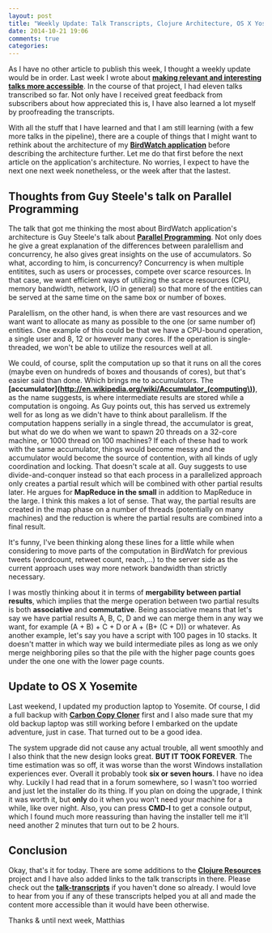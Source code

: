 ```yaml
---
layout: post
title: "Weekly Update: Talk Transcripts, Clojure Architecture, OS X Yosemite"
date: 2014-10-21 19:06
comments: true
categories: 
---
```

As I have no other article to publish this week, I thought a weekly update would be in order. Last week I wrote about **[making relevant and interesting talks more accessible](http://matthiasnehlsen.com/blog/2014/10/15/talk-transcripts/)**. In the course of that project, I had eleven talks transcribed so far. Not only have I received great feedback from subscribers about how appreciated this is, I have also learned a lot myself by proofreading the transcripts.

<!-- more -->

With all the stuff that I have learned and that I am still learning (with a few more talks in the pipeline), there are a couple of things that I might want to rethink about the architecture of my **[BirdWatch application](https://github.com/matthiasn/BirdWatch)** before describing the architecture further. Let me do that first before the next article on the application's architecture. No worries, I expect to have the next one next week nonetheless, or the week after that the lastest.

## Thoughts from Guy Steele's talk on Parallel Programming

The talk that got me thinking the most about BirdWatch application's architecture is Guy Steele's talk about **[Parallel Programming](https://github.com/matthiasn/talk-transcripts/blob/master/Steele_Guy/ParallelProg.md)**. Not only does he give a great explanation of the differences between paralellism and concurrency, he also gives great insights on the use of accumulators. So what, according to him, is concurrency? Concurrency is when multiple entitites, such as users or processes, compete over scarce resources. In that case, we want efficient ways of utilizing the scarce resources (CPU, memory bandwidth, network, I/O in general) so that more of the entities can be served at the same time on the same box or number of boxes.

Paralellism, on the other hand, is when there are vast resources and we want want to allocate as many as possible to the one (or same number of) entities. One example of this could be that we have a CPU-bound operation, a single user and 8, 12 or however many cores. If the operation is single-threaded, we won't be able to utilize the resources well at all.

We could, of course, split the computation up so that it runs on all the cores (maybe even on hundreds of boxes and thousands of cores), but that's easier said than done. Which brings me to accumulators. The **[accumulator](http://en.wikipedia.org/wiki/Accumulator_(computing\))**, as the name suggests, is where intermediate results are stored while a computation is ongoing. As Guy points out, this has served us extremely well for as long as we didn't have to think about parallelism. If the computation happens serially in a single thread, the accumulator is great, but what do we do when we want to spawn 20 threads on a 32-core machine, or 1000 thread on 100 machines? If each of these had to work with the same accumulator, things would become messy and the accumulator would become the source of contention, with all kinds of ugly coordination and locking. That doesn't scale at all. Guy suggests to use divide-and-conquer instead so that each process in a parallelized approach only creates a partial result which will be combined with other partial results later. He argues for **MapReduce in the small** in addition to MapReduce in the large. I think this makes a lot of sense. That way, the partial results are created in the map phase on a number of threads (potentially on many machines) and the reduction is where the partial results are combined into a final result.

It's funny, I've been thinking along these lines for a little while when considering to move parts of the computation in BirdWatch for previous tweets (wordcount, retweet count, reach,...) to the server side as the current approach uses way more network bandwidth than strictly necessary.

I was mostly thinking about it in terms of **mergability between partial results**, which implies that the merge operation between two partial results is both **associative** and **commutative**. Being associative means that let's say we have partial results A, B, C, D and we can merge them in any way we want, for example (A + B) + C + D or A + (B+ (C + D)) or whatever. As another example, let's say you have a script with 100 pages in 10 stacks. It doesn't matter in which way we build intermediate piles as long as we only merge neighboring piles so that the pile with the higher page counts goes under the one one with the lower page counts. 

## Update to OS X Yosemite
Last weekend, I updated my production laptop to Yosemite. Of course, I did a full backup with **[Carbon Copy Cloner](http://bombich.com)** first and I also made sure that my old backup laptop was still working before I embarked on the update adventure, just in case. That turned out to be a good idea.

The system upgrade did not cause any actual trouble, all went smoothly and I also think that the new design looks great. **BUT IT TOOK FOREVER**. The time estimation was so off, it was worse than the worst Windows installation experiences ever. Overall it probably took **six or seven hours**. I have no idea why. Luckily I had read that in a forum somewhere, so I wasn't too worried and just let the installer do its thing. If you plan on doing the upgrade, I think it was worth it, but **only** do it when you won't need your machine for a while, like over night. Also, you can press **CMD-l** to get a console output, which I found much more reassuring than having the installer tell me it'll need another 2 minutes that turn out to be 2 hours.

## Conclusion
Okay, that's it for today. There are some additions to the **[Clojure Resources](https://github.com/matthiasn/Clojure-Resources)** project and I have also added links to the talk transcripts in there. Please check out the **[talk-transcripts](https://github.com/matthiasn/talk-transcripts)** if you haven't done so already. I would love to hear from you if any of these transcripts helped you at all and made the content more accessible than it would have been otherwise.

Thanks & until next week,
Matthias